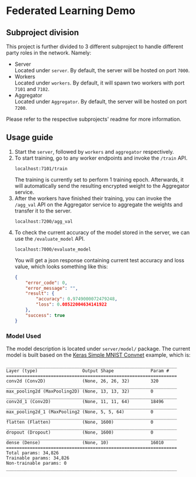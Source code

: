 # Federated Learning Demo 

## Subproject division

This project is further divided to 3 different subproject to handle different party roles in the network. Namely: 
*   Server  
    Located under `server`. By default, the server will be hosted on port `7000`.
*   Workers  
    Located under `workers`. By default, it will spawn two workers with port `7101` and `7102`. 
*   Aggregator  
    Located under `Aggregator`. By default, the server will be hosted on port `7200`.

Please refer to the respective subprojects' readme for more information. 

## Usage guide 
1.  Start the `server`, followed by `workers` and `aggregator` respectively. 
2.  To start training, go to any worker endpoints and invoke the `/train` API.
    ```
    localhost:7101/train 
    ```
    The training is currently set to perform 1 training epoch. 
    Afterwards, it will automatically send the resulting encrypted weight to the Aggregator service. 
3.  After the workers have finished their training, you can invoke the `/agg_val` API on the Aggregator service 
    to aggregate the weights and transfer it to the server. 
    ```
    localhost:7200/agg_val 
    ```
4.  To check the current accuracy of the model stored in the server, we can use the `/evaluate_model` API. 
    ```
    localhost:7000/evaluate_model
    ```
    You will get a json response containing current test accuracy and loss value, which looks something like this: 
    ```json
    {
        "error_code": 0,
        "error_message": "",
        "result": {
            "accuracy": 0.9749000072479248,
            "loss": 0.08522004634141922
        },
        "success": true
    }
    ```
    

### Model Used
The model description is located under `server/model/` package. 
The current model is built based on the [Keras Simple MNIST Convnet](https://keras.io/examples/vision/mnist_convnet/) example, which is:
```
_________________________________________________________________
Layer (type)                 Output Shape              Param #   
=================================================================
conv2d (Conv2D)              (None, 26, 26, 32)        320       
_________________________________________________________________
max_pooling2d (MaxPooling2D) (None, 13, 13, 32)        0         
_________________________________________________________________
conv2d_1 (Conv2D)            (None, 11, 11, 64)        18496     
_________________________________________________________________
max_pooling2d_1 (MaxPooling2 (None, 5, 5, 64)          0         
_________________________________________________________________
flatten (Flatten)            (None, 1600)              0         
_________________________________________________________________
dropout (Dropout)            (None, 1600)              0         
_________________________________________________________________
dense (Dense)                (None, 10)                16010     
=================================================================
Total params: 34,826
Trainable params: 34,826
Non-trainable params: 0
_________________________________________________________________

```